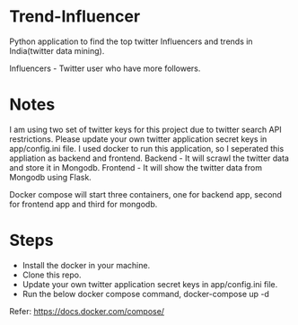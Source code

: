 # Trend-Influencer
Python application to find the top twitter Influencers and trends in India(twitter data mining).

  Influencers - Twitter user who have more followers.

# Notes
I am using two set of twitter keys for this project due to twitter search API restrictions.
Please update your own twitter application secret keys in app/config.ini file.
I used docker to run this application, so I seperated this appliation as backend and frontend.
Backend - It will scrawl the twitter data and store it in Mongodb.
Frontend - It will show the twitter data from Mongodb using Flask.

Docker compose will start three containers, one for backend app, second for frontend app and third for mongodb.

# Steps
  - Install the docker in your machine.
  - Clone this repo.
  - Update your own twitter application secret keys in app/config.ini file.
  - Run the below docker compose command, docker-compose up -d
  
  Refer: https://docs.docker.com/compose/





